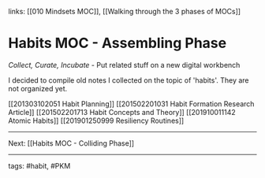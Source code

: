 links: [[010 Mindsets MOC]], [[Walking through the 3 phases of MOCs]]
# Habits MOC - Assembling Phase
*Collect, Curate, Incubate* - Put related stuff on a new digital workbench

I decided to compile old notes I collected on the topic of 'habits'. They are not organized yet.

[[201303102051 Habit Planning]]
[[201502201031 Habit Formation Research Article]]
[[201502201713 Habit Concepts and Theory]]
[[201910011142 Atomic Habits]]
[[201901250999 Resiliency Routines]]

---
Next: [[Habits MOC - Colliding Phase]]


---
tags: #habit, #PKM